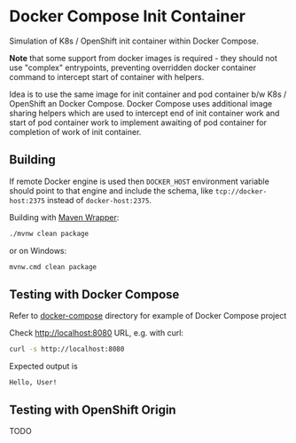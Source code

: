 # Docker Compose Init Container

Simulation of K8s / OpenShift init container within Docker Compose.

**Note** that some support from docker images is required - they should not use "complex" entrypoints,
preventing overridden docker container command to intercept start of container with helpers.

Idea is to use the same image for init container and pod container b/w K8s / OpenShift an 
Docker Compose. Docker Compose uses additional image sharing helpers which are used to intercept
end of init container work and start of pod container work to implement awaiting of pod container
for completion of work of init container.

## Building

If remote Docker engine is used then `DOCKER_HOST` environment variable should point to that engine
and include the schema, like `tcp://docker-host:2375` instead of `docker-host:2375`.

Building with [Maven Wrapper](https://github.com/takari/maven-wrapper):

```bash
./mvnw clean package
```

or on Windows:

```bash
mvnw.cmd clean package
```

## Testing with Docker Compose

Refer to [docker-compose](docker-compose) directory for example of Docker Compose project

Check [http://localhost:8080](http://localhost:8080) URL, e.g. with curl:

```bash
curl -s http://localhost:8080
```

Expected output is

```text
Hello, User!
```

## Testing with OpenShift Origin

TODO
